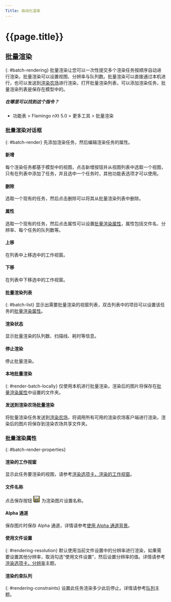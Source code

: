 ```yaml
---
Title: 自动化渲染
---
```


# {{page.title}}


## 批量渲染
{: #batch-rendering}
批量渲染让您可以一次性提交多个渲染任务按顺序自动进行渲染，批量渲染可以设置视图、分辨率与队列数。批量渲染可以直接通过本机进行，也可以发送到[渲染农场](render-farm.html)进行渲染，打开批量渲染列表，可以添加渲染任务，批量渲染列表是保存在模型中的。

##### 在哪里可以找到这个指令？

 * 功能表 > Flamingo nXt 5.0 > 更多工具 > 批量渲染

### 批量渲染对话框
{: #batch-render}
先添加渲染任务，然后编辑渲染任务的属性。

#### 新增
每个渲染任务都基于模型中的视图，点击新增按钮并从视图列表中选取一个视图，只有在列表中添加了任务，并且选中一个任务时，其他功能表选项才可以使用。

#### 删除
选取一个现有的任务，然后点击删除可以将其从批量渲染列表中删除。

#### 属性
选取一个现有的任务，然后点击属性可以设置[批量渲染属性](#batch-render-properties)，属性包括文件名、分辨率、每个任务的队列数等。

#### 上移
在列表中上移选中的工作视窗。

#### 下移
在列表中下移选中的工作视窗。

#### 批量渲染列表
{: #batch-list}
显示出需要批量渲染的视窗列表，双击列表中的项目可以设置该任务的[批量渲染属性](#batch-render-properties)。

#### 渲染状态
显示批量渲染的队列数、扫描线、耗时等信息。

#### 停止渲染
停止批量渲染。

#### 本地批量渲染
{: #render-batch-locally}
仅使用本机进行批量渲染，渲染后的图片将保存在[批量渲染属性](#batch-render-properties)中设置的文件夹。

#### 发送到渲染农场批量渲染
将批量渲染任务发送到[渲染农场](render-farm.html)，将调用所有可用的渲染农场客户端进行渲染，渲染后的图片将保存到渲染农场共享文件夹。

### 批量渲染属性
{: #batch-render-properties}

#### 渲染的工作视窗
显示此任务要渲染的视图，请参考[渲染选项卡，渲染的工作视窗](render-tab.html#viewtorender)。

#### 文件名称
点击保存按钮 ![images/saveimageas.png](images/saveimageas.png) 为渲染图片设置名称。

#### Alpha 通道
保存图片时保存 Alpha 通道，详情请参考[使用 Alpha 通道背景](environment-tab.html#alpha)。

#### 使用文件设置
{: #rendering-resolution}
默认使用当前文件设置中的分辨率进行渲染，如果需要设置其他分辨率，取消勾选“使用文件设置”，然后设置分辨率的值。详情请参考[渲染选项卡，分辨率](render-tab.html#resolution)主题。

#### 渲染约束队列
{: #rendering-constraints}
设置此任务渲染多少此后停止。详情请参考[队列](documentproperties-flamingo.html#number-of-passes)主题。

<!-- TODO: Flamingo nXt 5 runs from the RDK.  The need to Flamingo Automate render is not clear.  What is needed to run animations with nxt right now?
The number of passes and the ability to send a render to the farm are required still.  So the dialog should be smaller.
Alpha channel This needs to be investigated. The rest of this section is commented out.-->

<!-- Commented out until automated render can be determined

## Animations
{: #animation}
There are two ways to create animations in Rhino.  Animations can be configured using [Rhino's Animation toolbar](http://docs.mcneel.com/rhino/5/help/en-us/index.htm#commands/animation.htm) or using the [Bongo](http://bongo.rhino3d.com/) animation plugin.

##### To submit an animation job to the render farm
1. Run the [FlamingoNXtAutomateRender](automate-rendering.html#flamingonxtautomaterender) command.
1. In the Configure Automated Render Command dialog, select **Render to farm**.
&#160;
Specify the Job name,and click the OK button.
&#160;
Set a type of animation from Rhino's Animation setup toolbar. Select Render Full as the Capture method.
&#160;
Record the animation from the Animation toolbar. The render jobs will be sent to Render Farm.
&#160;
When the jobs are finished in Render Farm, run the FlamingoNXtAutomateRender command again and select all the jobs in the dialog.
&#160;
Click the Copy selected files to specified output folder button and select a folder where all the render images will be copied to.


## FlamingoNXtAutomateRender command
{: #flamingonxtautomaterender}


## Configure Automated Render Command

### Enabled
Redirects the default **Render** command to use the **Render Farm**.

### Use default render dialog
Resets the **Render** command to render directly instead of to the farm.

### Number of render passes to render
Specifies the number of render passes.

### Render to farm
Redirects the **Render** command to render to the farm.

### Job name
Specifies the **Render Farm**  [Job name](automate-rendering.html#job-name).

## Render constraints

### Number of render passes to render
Specifies the [number of passes](documentproperties-flamingo.html#number-of-passes).

### Save alpha channel
Saves the [alpha channel](render-window.html#save-with-alpha-channel) background.
-->
